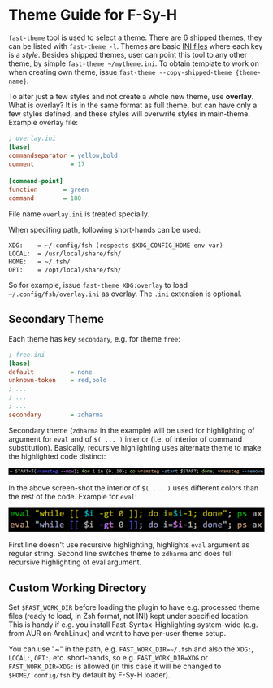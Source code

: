 # Theme Guide for F-Sy-H

`fast-theme` tool is used to select a theme. There are 6 shipped themes, they can be listed with `fast-theme -l`.
Themes are basic [INI files](https://github.com/z-shell/fast-syntax-highlighting/tree/main/themes) where each
key is a _style_.
Besides shipped themes, user can point this tool to any other theme, by simple `fast-theme ~/mytheme.ini`. To
obtain template to work on when creating own theme, issue `fast-theme --copy-shipped-theme {theme-name}`.

To alter just a few styles and not create a whole new theme, use **overlay**. What is overlay? It is in the same
format as full theme, but can have only a few styles defined, and these styles will overwrite styles in main-theme.
Example overlay file:

```ini
; overlay.ini
[base]
commandseparator = yellow,bold
comment          = 17

[command-point]
function       = green
command        = 180
```

File name `overlay.ini` is treated specially.

When specifing path, following short-hands can be used:

```
XDG:    = ~/.config/fsh (respects $XDG_CONFIG_HOME env var)
LOCAL:  = /usr/local/share/fsh/
HOME:   = ~/.fsh/
OPT:    = /opt/local/share/fsh/
```

So for example, issue `fast-theme XDG:overlay` to load `~/.config/fsh/overlay.ini` as overlay. The `.ini`
extension is optional.

## Secondary Theme

Each theme has key `secondary`, e.g. for theme `free`:

```ini
; free.ini
[base]
default          = none
unknown-token    = red,bold
; ...
; ...
; ...
secondary        = zdharma
```

Secondary theme (`zdharma` in the example) will be used for highlighting of argument for `eval`
and of `$( ... )` interior (i.e. of interior of command substitution). Basically, recursive
highlighting uses alternate theme to make the highlighted code distinct:

![sshot](https://raw.githubusercontent.com/z-shell/F-Sy-H/main/docs/images/cmdsubst.png)

In the above screen-shot the interior of `$( ... )` uses different colors than the rest of the
code. Example for `eval`:

![image](https://raw.githubusercontent.com/z-shell/F-Sy-H/main/docs/images/eval_cmp.png)

First line doesn't use recursive highlighting, highlights `eval` argument as regular string.
Second line switches theme to `zdharma` and does full recursive highlighting of eval argument.

## Custom Working Directory

Set `$FAST_WORK_DIR` before loading the plugin to have e.g. processed theme files (ready to
load, in Zsh format, not INI) kept under specified location. This is handy if e.g. you install
Fast-Syntax-Highlighting system-wide (e.g. from AUR on ArchLinux) and want to have per-user
theme setup.

You can use "~" in the path, e.g. `FAST_WORK_DIR=~/.fsh` and also the `XDG:`, `LOCAL:`, `OPT:`,
etc. short-hands, so e.g. `FAST_WORK_DIR=XDG` or `FAST_WORK_DIR=XDG:` is allowed (in this case
it will be changed to `$HOME/.config/fsh` by default by F-Sy-H loader).

